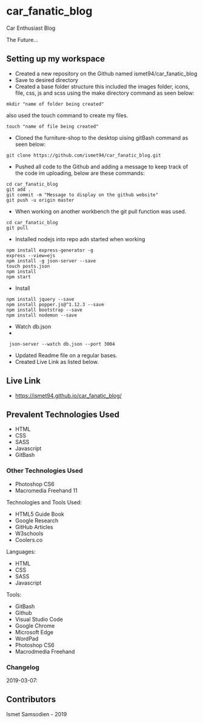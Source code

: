 # car_fanatic_blog
Car Enthusiast Blog

The Future... 

## Setting up my workspace

- Created a new repository on the Github named ismet94/car_fanatic_blog
- Save to desired directory
- Created a base folder structure this included the images folder, icons, file, css, js and scss using the make directory command as seen below:
```
mkdir "name of folder being created"
```
also used the touch command to create my files.
```
touch "name of file being created"
```
- Cloned the furniture-shop to the desktop uising gitBash command as seen below:
```
git clone https://github.com/ismet94/car_fanatic_blog.git

```
- Pushed all code to the Github and adding a message to keep track of the code im uploading, below are these commands:
```
cd car_fanatic_blog
git add .
git commit -m "Message to display on the github website"
git push -u origin master

```
- When working on another workbench the git pull function was used.
```
cd car_fanatic_blog
git pull

```
- Installed nodejs into repo adn started when working
```
npm install express-generator -g
express --view=ejs
npm install -g json-server --save
touch posts.json
npm install
npm start

```
- Install 
```
npm install jquery --save
npm install popper.js@^1.12.3 --save
npm install bootstrap --save
npm install nodemon --save

```
- Watch db.json 
-
```
 json-server --watch db.json --port 3004

```
- Updated Readme file on a regular bases.
- Created Live Link as listed below.


## Live Link

- https://ismet94.github.io/car_fanatic_blog/

## Prevalent Technologies Used

- HTML
- CSS
- SASS
- Javascript
- GitBash

### Other Technologies Used

- Photoshop CS6
- Macromedia Freehand 11
 

Technologies and Tools Used:

- HTML5 Guide Book
- Google Research
- GitHub Articles
- W3schools
- Coolers.co

Languages:

- HTML
- CSS
- SASS
- Javascript


Tools:

- GitBash
- Github
- Visual Studio Code
- Google Chrome
- Microsoft Edge
- WordPad
- Photoshop CS6
- Macrodmedia Freehand

### Changelog

2019-03-07:

## Contributors

Ismet Samsodien - 2019







